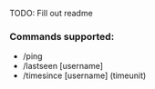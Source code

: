 TODO: Fill out readme

### Commands supported:

- /ping
- /lastseen [username]
- /timesince [username] (timeunit)
